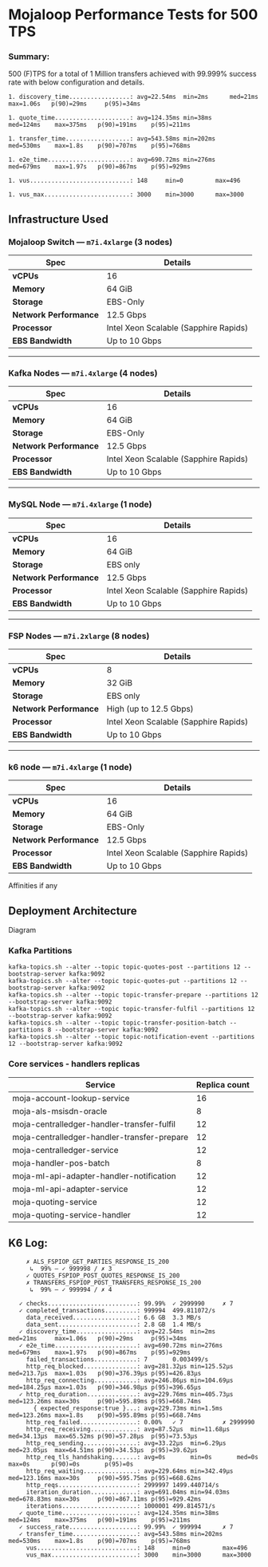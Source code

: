# Mojaloop Performance Tests for 500 TPS

### Summary:
500 (F)TPS for a total of 1 Million transfers achieved with 99.999% success rate with below configuration and details.
```
1. discovery_time.................: avg=22.54ms  min=2ms      med=21ms     max=1.06s   p(90)=29ms     p(95)=34ms

1. quote_time.....................: avg=124.35ms min=38ms     med=124ms    max=375ms   p(90)=191ms    p(95)=211ms

1. transfer_time..................: avg=543.58ms min=202ms    med=530ms    max=1.8s    p(90)=707ms    p(95)=768ms

1. e2e_time.......................: avg=690.72ms min=276ms    med=679ms    max=1.97s   p(90)=867ms    p(95)=929ms

1. vus............................: 148     min=0         max=496

1. vus_max........................: 3000    min=3000      max=3000

```

## Infrastructure Used

### Mojaloop Switch — `m7i.4xlarge` (3 nodes)

| Spec | Details |
|------|----------|
| **vCPUs** | 16 |
| **Memory** | 64 GiB |
| **Storage** | EBS-Only |
| **Network Performance** | 12.5 Gbps |
| **Processor** | Intel Xeon Scalable (Sapphire Rapids) |
| **EBS Bandwidth** | Up to 10 Gbps |

---

### Kafka Nodes — `m7i.4xlarge` (4 nodes)

| Spec | Details |
|------|----------|
| **vCPUs** | 16 |
| **Memory** | 64 GiB |
| **Storage** | EBS-Only |
| **Network Performance** | 12.5 Gbps |
| **Processor** | Intel Xeon Scalable (Sapphire Rapids) |
| **EBS Bandwidth** | Up to 10 Gbps |

---

### MySQL Node — `m7i.4xlarge` (1 node)

| Spec | Details |
|------|----------|
| **vCPUs** | 16 |
| **Memory** | 64 GiB |
| **Storage** | EBS only |
| **Network Performance** | 12.5 Gbps |
| **Processor** | Intel Xeon Scalable (Sapphire Rapids) |
| **EBS Bandwidth** | Up to 10 Gbps |

---

### FSP Nodes — `m7i.2xlarge` (8 nodes)

| Spec | Details |
|------|----------|
| **vCPUs** | 8 |
| **Memory** | 32 GiB |
| **Storage** | EBS only |
| **Network Performance** | High (up to 12.5 Gbps) |
| **Processor** | Intel Xeon Scalable (Sapphire Rapids) |
| **EBS Bandwidth** | Up to 10 Gbps |

---

### k6 node — `m7i.4xlarge` (1 node)

| Spec | Details |
|------|----------|
| **vCPUs** | 16 |
| **Memory** | 64 GiB |
| **Storage** | EBS-Only |
| **Network Performance** | 12.5 Gbps |
| **Processor** | Intel Xeon Scalable (Sapphire Rapids) |
| **EBS Bandwidth** | Up to 10 Gbps |


Affinities if any


## Deployment Architecture 
Diagram

### Kafka Partitions

```
kafka-topics.sh --alter --topic topic-quotes-post --partitions 12 --bootstrap-server kafka:9092
kafka-topics.sh --alter --topic topic-quotes-put --partitions 12 --bootstrap-server kafka:9092
kafka-topics.sh --alter --topic topic-transfer-prepare --partitions 12 --bootstrap-server kafka:9092
kafka-topics.sh --alter --topic topic-transfer-fulfil --partitions 12 --bootstrap-server kafka:9092
kafka-topics.sh --alter --topic topic-transfer-position-batch --partitions 8 --bootstrap-server kafka:9092
kafka-topics.sh --alter --topic topic-notification-event --partitions 12 --bootstrap-server kafka:9092
```

### Core services - handlers replicas

| Service | Replica count |
|------|----------|
| moja-account-lookup-service | 16 |
| moja-als-msisdn-oracle | 8 |
| moja-centralledger-handler-transfer-fulfil | 12 |
| moja-centralledger-handler-transfer-prepare | 12 |
| moja-centralledger-service | 12 |
| moja-handler-pos-batch | 8 |       
| moja-ml-api-adapter-handler-notification | 12 |
| moja-ml-api-adapter-service | 12 |
| moja-quoting-service | 12 |
| moja-quoting-service-handler | 12 |




## K6 Log:

```
     ✗ ALS_FSPIOP_GET_PARTIES_RESPONSE_IS_200
      ↳  99% — ✓ 999998 / ✗ 3
     ✓ QUOTES_FSPIOP_POST_QUOTES_RESPONSE_IS_200
     ✗ TRANSFERS_FSPIOP_POST_TRANSFERS_RESPONSE_IS_200
      ↳  99% — ✓ 999994 / ✗ 4

   ✓ checks.........................: 99.99%  ✓ 2999990     ✗ 7
   ✓ completed_transactions.........: 999994  499.811072/s
     data_received..................: 6.6 GB  3.3 MB/s
     data_sent......................: 2.8 GB  1.4 MB/s
   ✓ discovery_time.................: avg=22.54ms  min=2ms      med=21ms     max=1.06s   p(90)=29ms     p(95)=34ms
   ✓ e2e_time.......................: avg=690.72ms min=276ms    med=679ms    max=1.97s   p(90)=867ms    p(95)=929ms
     failed_transactions............: 7       0.003499/s
     http_req_blocked...............: avg=281.32µs min=125.52µs med=213.7µs  max=1.03s   p(90)=376.39µs p(95)=426.83µs
     http_req_connecting............: avg=246.86µs min=104.69µs med=184.25µs max=1.03s   p(90)=346.98µs p(95)=396.65µs
   ✓ http_req_duration..............: avg=229.76ms min=405.73µs med=123.26ms max=30s     p(90)=595.89ms p(95)=668.74ms
       { expected_response:true }...: avg=229.73ms min=1.5ms    med=123.26ms max=1.8s    p(90)=595.89ms p(95)=668.74ms
     http_req_failed................: 0.00%   ✓ 7           ✗ 2999990
     http_req_receiving.............: avg=87.52µs  min=11.68µs  med=34.13µs  max=65.52ms p(90)=57.28µs  p(95)=73.53µs
     http_req_sending...............: avg=33.22µs  min=6.29µs   med=23.05µs  max=64.51ms p(90)=34.53µs  p(95)=39.62µs
     http_req_tls_handshaking.......: avg=0s       min=0s       med=0s       max=0s      p(90)=0s       p(95)=0s
     http_req_waiting...............: avg=229.64ms min=342.49µs med=123.16ms max=30s     p(90)=595.75ms p(95)=668.62ms
     http_reqs......................: 2999997 1499.440714/s
     iteration_duration.............: avg=691.04ms min=94.03ms  med=678.83ms max=30s     p(90)=867.11ms p(95)=929.42ms
     iterations.....................: 1000001 499.814571/s
   ✓ quote_time.....................: avg=124.35ms min=38ms     med=124ms    max=375ms   p(90)=191ms    p(95)=211ms
   ✓ success_rate...................: 99.99%  ✓ 999994      ✗ 7
   ✓ transfer_time..................: avg=543.58ms min=202ms    med=530ms    max=1.8s    p(90)=707ms    p(95)=768ms
     vus............................: 148     min=0         max=496
     vus_max........................: 3000    min=3000      max=3000
```
